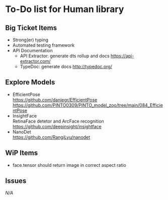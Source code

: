 # To-Do list for Human library

## Big Ticket Items

- Strong(er) typing
- Automated testing framework
- API Documentation
  - API Extractor: generate dts rollup and docs
    <https://api-extractor.com/>
  - TypeDoc: generate docs
    <http://typedoc.org/>

## Explore Models

- EfficientPose  
  <https://github.com/daniegr/EfficientPose>  
  <https://github.com/PINTO0309/PINTO_model_zoo/tree/main/084_EfficientPose>
- InsightFace  
  RetinaFace detetor and ArcFace recognition
  <https://github.com/deepinsight/insightface>  
- NanoDet  
  <https://github.com/RangiLyu/nanodet>

## WiP Items

- face.tensor should return image in correct aspect ratio

## Issues

*N/A*

